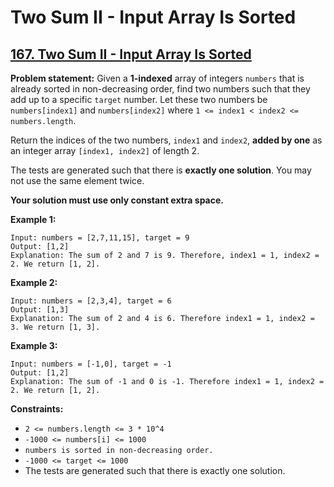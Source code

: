 # Two Sum II - Input Array Is Sorted

## [167. Two Sum II - Input Array Is Sorted](https://leetcode.com/problems/two-sum-ii-input-array-is-sorted/)

**Problem statement:**
Given a **1-indexed** array of integers `numbers` that is already sorted in non-decreasing order, find two numbers such that they add up to a specific `target` number. Let these two numbers be `numbers[index1]` and `numbers[index2]` where `1 <= index1 < index2 <= numbers.length`.

Return the indices of the two numbers, `index1` and `index2`, **added by one** as an integer array `[index1, index2]` of length 2.

The tests are generated such that there is **exactly one solution**. You may not use the same element twice.

**Your solution must use only constant extra space.**
 
**Example 1:**

```
Input: numbers = [2,7,11,15], target = 9
Output: [1,2]
Explanation: The sum of 2 and 7 is 9. Therefore, index1 = 1, index2 = 2. We return [1, 2].
```

**Example 2:**

```
Input: numbers = [2,3,4], target = 6
Output: [1,3]
Explanation: The sum of 2 and 4 is 6. Therefore index1 = 1, index2 = 3. We return [1, 3].
```

**Example 3:**

```
Input: numbers = [-1,0], target = -1
Output: [1,2]
Explanation: The sum of -1 and 0 is -1. Therefore index1 = 1, index2 = 2. We return [1, 2].
```

**Constraints:**

* `2 <= numbers.length <= 3 * 10^4`
* `-1000 <= numbers[i] <= 1000`
* `numbers is sorted in non-decreasing order.`
* `-1000 <= target <= 1000`
* The tests are generated such that there is exactly one solution.
